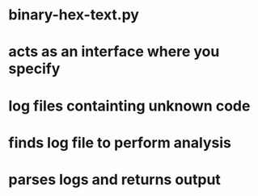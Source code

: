 # binary-hex-text.py
# acts as an interface where you specify
# log files containting unknown code  

# finds log file to perform analysis   
# parses logs and returns output
